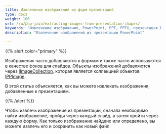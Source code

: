 ```yaml
---
title: Извлечение изображений из форм презентаций
type: docs
weight: 100
url: /ru/php-java/extracting-images-from-presentation-shapes/
keywords: "Извлечение изображения, PowerPoint, PPT, PPTX, презентация PowerPoint, Java, Aspose.Slides для PHP через Java"
description: "Извлечение изображений из презентации PowerPoint"

---
```


{{% alert color="primary" %}} 

Изображения часто добавляются к формам и также часто используются в качестве фонов для слайдов. Объекты изображений добавляются через [IImageCollection](https://reference.aspose.com/slides/php-java/aspose.slides/iimagecollection/), которая является коллекцией объектов [IPPImage](https://reference.aspose.com/slides/php-java/aspose.slides/ippimage/).

В этой статье объясняется, как вы можете извлекать изображения, добавленные к презентациям. 

{{% /alert %}} 

Чтобы извлечь изображение из презентации, сначала необходимо найти изображение, пройдя через каждый слайд, а затем пройти через каждую форму. Как только изображение найдено или определено, вы можете извлечь его и сохранить как новый файл. 

```php

```